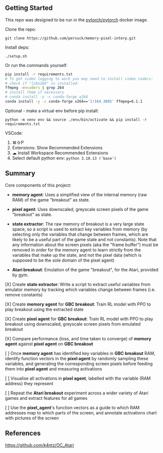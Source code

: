 ## Getting Started

This repo was designed to be run in the [pytorch/pytorch](https://github.com/pytorch/pytorch/blob/main/Dockerfile) docker image.

Clone the repo:

`git clone https://github.com/persuck/memory-pixel-interp.git`

Install deps:

`./setup.sh`

Or run the commands yourself:

```sh
pip install -r requirements.txt
# To get video logging to work you may need to install video codecs:
# check if "libx264" is installed:
ffmpeg -encoders | grep 264
# install them if necessary
# conda install -y -c conda-forge x264
conda install -y -c conda-forge x264=='1!164.3095' ffmpeg=6.1.1
```

> <!-- https://pytorch.org/audio/stable/build.ffmpeg.html -->
> <!-- `conda update --force conda` -->
> <!-- pytorch::ffmpeg-4.3-hf484d3e_0 > pkgs/main::ffmpeg-4.2.2-h20bf706_0 -->
> <!-- `apt-get update && apt-get install ffmpeg libsm6 libxext6 -y` -->

Optional - make a virtual env before pip install:

`python -m venv env && source ./env/bin/activate && pip install -r requirements.txt`

VSCode:
1. ⌘⇧P
2. Extensions: Show Recommended Extensions
3. ☁ Install Workspace Recommended Extensions
4. Select default python env: `python 3.10.13 ('base')`

## Summary

Core components of this project:

- __memory agent__: Uses a simplified view of the internal memory (raw 
RAM) of the game "breakout" as state. 

- __pixel agent__: Uses downscaled, greyscale screen pixels of the game "breakout" as state.

- __state extractor__: The raw memory of breakout is a very large state space, so a script is used to extract key variables from memory (by selecting only the variables that change between frames, which are likely to be a useful part of the game state and not constants). Note that any information about the screen pixels (aka the "frame buffer") must be removed in order for the memory agent to learn strictly from the variables that make up the state, and not the pixel data (which is supposed to be the sole domain of the pixel agent)

- __Atari breakout__: Emulation of the game "breakout", for the Atari, provided by gym.

[X] Create __state extractor__: Write a script to extract useful variables from emulator memory by tracking which variables change between frames (i.e. remove constants)

[X] Create __memory agent__ for __GBC breakout__: Train RL model with PPO to play breakout using the extracted state

[X] Create __pixel agent__ for __GBC breakout__: Train RL model with PPO to play breakout using downscaled, greyscale screen pixels from emulated breakout

[X] Compare performance (loss, and time taken to converge) of __memory agent__ against __pixel agent__ on __GBC breakout__

[ ] Once __memory agent__ has identified key variables in __GBC breakout__ RAM, identify function vectors in the __pixel agent__ by randomly sampling these variables, and generating the corresponding screen pixels before feeding them into __pixel agent__ and measuring activations

[ ] Visualise all activations in __pixel agent__, labelled with the variable (RAM address) they represent

[ ] Repeat the __Atari breakout__ experiment across a wider variety of Atari games and extract features for all games

[ ] Use the __pixel_agent__'s function vectors as a guide to which RAM addresses map to which parts of the screen, and annotate activations chart with pictures of the screen

## References

https://github.com/k4ntz/OC_Atari
